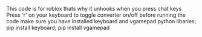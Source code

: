 This code is for roblox thats why it unhooks when you press chat keys 
Press 'r' on your keyboard to toggle converter on/off
before running the code make sure you have installed keyboard and vgamepad python libaries; pip install keyboard; pip install vgamepad
